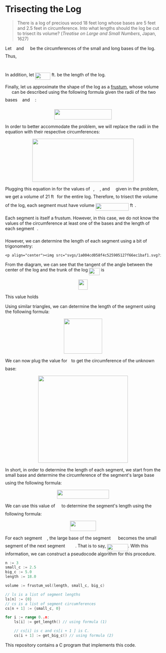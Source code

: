 # Trisecting the Log

> There is a log of precious wood 18 feet long whose bases are 5 feet and 2.5 feet in circumference.  Into what lengths should the log be cut to trisect its volume? (*Treatise on Large and Small Numbers*, Japan, 1627)

Let <img src="svgs/3e18a4a28fdee1744e5e3f79d13b9ff6.svg?invert_in_darkmode" align=middle width=7.087278pt height=14.10255pt/> and <img src="svgs/9b325b9e31e85137d1de765f43c0f8bc.svg?invert_in_darkmode" align=middle width=12.876435pt height=22.38192pt/> be the circumferences of the small and long bases of the log. Thus,

<p align="center"><img src="svgs/4c4d75b7fbb865238037c4c135091894.svg?invert_in_darkmode" align=middle width=155.711655pt height=14.55729pt/></p>

In addition, let <img src="svgs/f17481996aa6acd4c0da08a3c7b6b0ac.svg?invert_in_darkmode" align=middle width=49.39242pt height=22.38192pt/> ft. be the length of the log.

Finally, let us approximate the shape of the log as a [frustum](https://mathworld.wolfram.com/ConicalFrustum.html), whose volume <img src="svgs/8fd17895617f244460f9fc641596e4a5.svg?invert_in_darkmode" align=middle width=17.22435pt height=22.38192pt/> can be described using the following formula given the radii of the two bases <img src="svgs/89f2e0d2d24bcf44db73aab8fc03252c.svg?invert_in_darkmode" align=middle width=7.8435885pt height=14.10255pt/> and <img src="svgs/1e438235ef9ec72fc51ac5025516017c.svg?invert_in_darkmode" align=middle width=12.56145pt height=22.38192pt/>:

<p align="center"><img src="svgs/c3f15bd83591d302c558515e29daaf1a.svg?invert_in_darkmode" align=middle width=186.61005pt height=32.950665pt/></p>

In order to better accommodate the problem, we will replace the radii in the equation with their respective circumferences:

<p align="center"><img src="svgs/bb3a350864ecac96b25a5531e92dc838.svg?invert_in_darkmode" align=middle width=328.8417pt height=139.12635pt/></p>

Plugging this equation in for the values of <img src="svgs/3e18a4a28fdee1744e5e3f79d13b9ff6.svg?invert_in_darkmode" align=middle width=7.087278pt height=14.10255pt/>, <img src="svgs/9b325b9e31e85137d1de765f43c0f8bc.svg?invert_in_darkmode" align=middle width=12.876435pt height=22.38192pt/>, and <img src="svgs/ddcb483302ed36a59286424aa5e0be17.svg?invert_in_darkmode" align=middle width=11.14542pt height=22.38192pt/> given in the problem, we get a volume of 21 ft<img src="svgs/b6c5b75bafc8bbc771fa716cb26245ff.svg?invert_in_darkmode" align=middle width=6.5281095pt height=26.70657pt/> for the entire log. Therefore, to trisect the volume of the log, each segment must have volume <img src="svgs/34a806455b46fab79559a53b9947934c.svg?invert_in_darkmode" align=middle width=107.646pt height=24.56553pt/> ft<img src="svgs/b6c5b75bafc8bbc771fa716cb26245ff.svg?invert_in_darkmode" align=middle width=6.5281095pt height=26.70657pt/>.

Each segment is itself a frustum. However, in this case, we do not know the values of the circumference at least one of the bases and the length of each segment <img src="svgs/2f2322dff5bde89c37bcae4116fe20a8.svg?invert_in_darkmode" align=middle width=5.2088685pt height=22.74591pt/>.

However, we can determine the length of each segment using a bit of trigonometry:

```latex
<p align="center"><img src="svgs/1a004cd058f4c525905127f66ec1baf1.svg?invert_in_darkmode" align=middle width=698.13315pt height=136.654815pt/></p>
```

From the diagram, we can see that the tangent of the angle between the center of the log and the trunk of the log <img src="svgs/c1099762578ac76c8080002b76e0e2bf.svg?invert_in_darkmode" align=middle width=34.627065pt height=22.74591pt/> is

<p align="center"><img src="svgs/2c99996fb88151e5265115189e809f2f.svg?invert_in_darkmode" align=middle width=29.366535pt height=33.5874pt/></p>

This value holds

Using similar triangles, we can determine the length of the segment using the following formula:

<p align="center"><img src="svgs/bfa4539e8c8916cc7e47a6474b7ca4e8.svg?invert_in_darkmode" align=middle width=124.14897pt height=113.028465pt/></p>

We can now plug the value for <img src="svgs/2f2322dff5bde89c37bcae4116fe20a8.svg?invert_in_darkmode" align=middle width=5.2088685pt height=22.74591pt/> to get the circumference of the unknown base:

<p align="center"><img src="svgs/13249659c26f08ff83aa0b1323d521e0.svg?invert_in_darkmode" align=middle width=289.2186pt height=281.1006pt/></p>

In short, in order to determine the length of each segment, we start from the small base and determine the circumference of the segment's large base <img src="svgs/9b325b9e31e85137d1de765f43c0f8bc.svg?invert_in_darkmode" align=middle width=12.876435pt height=22.38192pt/> using the following formula:

<p align="center"><img src="svgs/93f023e2e745d0d098dddd1e602ecc16.svg?invert_in_darkmode" align=middle width=167.0823pt height=29.48121pt/></p>

We can use this value of <img src="svgs/9b325b9e31e85137d1de765f43c0f8bc.svg?invert_in_darkmode" align=middle width=12.876435pt height=22.38192pt/> to determine the segment's length using the following formula:

<p align="center"><img src="svgs/c560f9afc7c466d31566ad2dec44b0ef.svg?invert_in_darkmode" align=middle width=84.628995pt height=33.5874pt/></p>

For each segment <img src="svgs/9f7365802167fff585175c1750674d42.svg?invert_in_darkmode" align=middle width=12.571845pt height=14.10255pt/>, the large base of the segment <img src="svgs/db0e77b2ab4f495dea1f5c5c08588288.svg?invert_in_darkmode" align=middle width=16.338465pt height=22.38192pt/> becomes the small segment of the next segment <img src="svgs/a317d2a66b5388d07f73fcb3ef21fef8.svg?invert_in_darkmode" align=middle width=29.153685pt height=14.10255pt/>. That is to say, <img src="svgs/719bccf5de5171cdf95ed6ad8f1f2be1.svg?invert_in_darkmode" align=middle width=67.350195pt height=22.38192pt/>. With this information, we can construct a pseudocode algorithm for this procedure.

```go
n := 3
small_c := 2.5
big_c := 5.0
length := 18.0

volume := frustum_vol(length, small_c, big_c)

// ls is a list of segment lengths
ls[n] := {0}
// cs is a list of segment circumferences
cs[n + 1] := {small_c, 0}

for i := range 0..n:
    ls[i] := get_length() // using formula (1)

    // cs[i] is c and cs[i + 1 ] is C.
    cs[i + 1] := get_big_c() // using formula (2)
```

This repository contains a C program that implements this code.